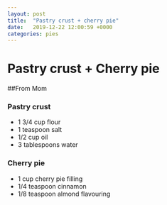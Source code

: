 ```yaml
---
layout: post
title:  "Pastry crust + cherry pie"
date:   2019-12-22 12:00:59 +0000
categories: pies
---
```


# Pastry crust + Cherry pie
##From Mom
### Pastry crust
* 1 3/4 cup flour
* 1 teaspoon salt
* 1/2 cup oil
* 3 tablespoons water
### Cherry pie
* 1 cup cherry pie filling
* 1/4 teaspoon cinnamon
* 1/8 teaspoon almond flavouring

